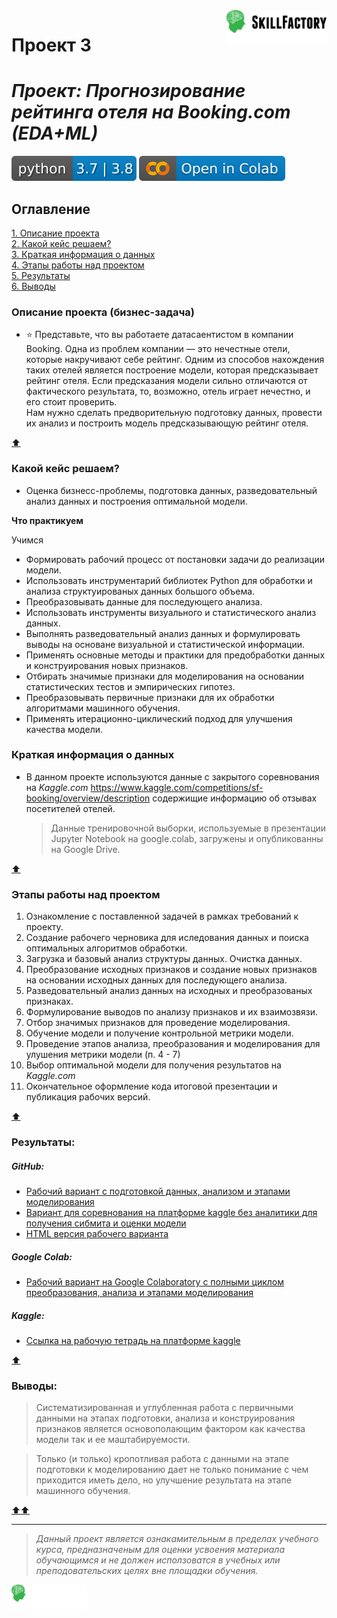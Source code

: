
<a href="https://skillfactory.ru/">
    <img src="https://raw.githubusercontent.com/dhegl/sf_ds/64c052f95af5d042844ed56f765c2cbb566d1680/main/static/medium.svg" alt="Онлайн-школа SkillFactory" width="160px" align="right" />
</a>

# Проект 3

# *Проект: Прогнозирование рейтинга отеля на Booking.com (EDA+ML)*

![Pithon 3.7 | 3.8](https://raw.githubusercontent.com/dhegl/sf_ds/5b85790c20deade02175e1651ec2a0b580117907/main/static/python_3.7-3.8.svg)
![Colab-notebooks](https://raw.githubusercontent.com/dhegl/sf_ds/main/main/static/colab-badge.svg)

## Оглавление

[1. Описание проекта](#описание-проекта)  
[2. Какой кейс решаем?](#какой-кейс-решаем)  
[3. Краткая информация о данных](#краткая-информация-о-данных)  
[4. Этапы работы над проектом](#этапы-работы-над-проектом)  
[5. Результаты](#результаты)  
[6. Выводы](#выводы)  


### Описание проекта (бизнес-задача)

-  ⭐ Представьте, что вы работаете датасаентистом в компании Booking. Одна из проблем компании — это нечестные отели, которые накручивают себе рейтинг. Одним из способов нахождения таких отелей является построение модели, которая предсказывает рейтинг отеля. Если предсказания модели сильно отличаются от фактического результата, то, возможно, отель играет нечестно, и его стоит проверить.  
Нам нужно сделать предворительную подготовку данных, провести их анализ и построить модель предсказывающую рейтинг отеля.

[:arrow_up:](#оглавление "К оглавлению")  

### Какой кейс решаем?

-  Оценка бизнесс-проблемы, подготовка данных, разведовательный анализ данных и построения оптимальной модели.

**Что практикуем**

Учимся
-  Формировать рабочий процесс от постановки задачи до реализации модели.
-  Использовать инструментарий библиотек Python для обработки и анализа структуированых данных большого объема.
-  Преобразовывать данные для последующего анализа.
-  Использовать инструменты визуального и статистического анализ данных.
-  Выполнять разведовательный анализ данных и формулировать выводы на основане визуальной и статистической информации.
-  Применять основные методы и практики для предобработки данных и конструирования новых признаков.
-  Отбирать значимые признаки для моделирования на основании статистических тестов и эмпирических гипотез.
-  Преобразовывать первичные признаки для их обработки алгоритмами машинного обучения.
-  Применять итерационно-циклический подход для улучшения качества модели.


### Краткая информация о данных
-   В данном проекте используются данные с закрытого соревнования на *Kaggle.com*  https://www.kaggle.com/competitions/sf-booking/overview/description содержищие информацию об отзывах посетителей отелей.

    >Данные тренировочной выборки, используемые в презентации Jupyter Notebook на google.colab, загружены и опубликованны на Google Drive.

[:arrow_up:](#оглавление "К оглавлению")

### Этапы работы над проектом

1.  Ознакомление с поставленной задачей в рамках требований к проекту.
2.  Создание рабочего черновика для иследования данных и поиска оптимальных алгоритмов обработки.
3.  Загрузка и базовый анализ структуры данных. Очистка данных.
4.  Преобразование исходных признаков и cоздание новых признаков на основании исходных данных для последующего анализа.
5.  Разведовательный анализ данных на исходных и преобразованых признаках.
6.  Формулирование выводов по анализу признаков и их взаимозвязи.
7.  Отбор значимых признаков для проведение моделирования.
8.  Обучение модели и получение контрольной метрики модели.
9.  Проведение этапов анализа, преобразования и моделирования для улушения метрики модели (п. 4 - 7)
10.  Выбор оптимальной модели для получения результатов на *Kaggle.com*
11.  Окончательное оформление кода итоговой презентации и публикация рабочих версий.

[:arrow_up:](#оглавление "К оглавлению")


### Результаты:

##### GitHub:

+   [Рабочий вариант с подготовкой данных, анализом и этапами моделирования](sf-booking.eda.ipynb)
+   [Вариант для соревнования на платформе kaggle без аналитики для получения сибмита и оценки модели](sf-booking.kaggle.ipynb)
+   [HTML версия рабочего варианта](view/sf-booking.eda.html)


##### Google Colab:

+   [Рабочий вариант на Google Colaboratory c полными  циклом преобразования, анализа и этапами моделирования](https://colab.research.google.com/drive/1in_kTw4sc9bcuf6jJ3wUF5JCUXhpVO_V)

##### Kaggle:

+   [Ссылка на рабочую тетрадь на платформе kaggle](https://www.kaggle.com/code/dheagledsp/sf-booking-kaggle)



[:arrow_up:](#оглавление "К оглавлению")


### Выводы:

>Систематизированная и углубленная работа с первичными данными на этапах подготовки, анализа и конструирования признаков является основополающим фактором как качества модели так и ее маштабируемости.

>    Только (и только) кропотливая работа с данными на этапе подготовки к моделированию дает не только понимание с чем приходится иметь дело, но улучшение результата на этапе машинного обучения.

[:arrow_up::arrow_up:](#проект-3 "В начало")

---

> *Данный проект является ознакамительным в пределах учебного курса, предназначеным для оценки усвоения материала обучающимся и не должен исползоватся в учебных или преподовательских целях вне площадки обучения.*


<a href="https://skillfactory.ru/courses/data-science">
    <img src="https://raw.githubusercontent.com/dhegl/sf_ds/64c052f95af5d042844ed56f765c2cbb566d1680/main/static/small.svg" alt="Онлайн-школа SkillFactory Курсы по Data Science" width="120px" align="left" >
</a>
